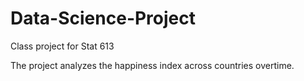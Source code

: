 # Data-Science-Project
Class project for Stat 613

The project analyzes the happiness index across countries overtime. 
